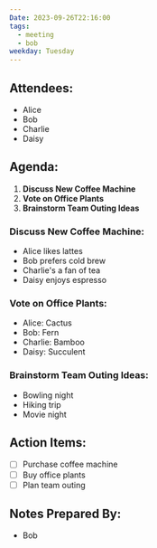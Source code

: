 ```yaml
---
Date: 2023-09-26T22:16:00
tags:
  - meeting
  - bob
weekday: Tuesday
---
```

## Attendees:
- Alice
- Bob
- Charlie
- Daisy

## Agenda:
1. **Discuss New Coffee Machine**
2. **Vote on Office Plants**
3. **Brainstorm Team Outing Ideas**

### Discuss New Coffee Machine:
- Alice likes lattes
- Bob prefers cold brew
- Charlie's a fan of tea
- Daisy enjoys espresso

### Vote on Office Plants:
- Alice: Cactus
- Bob: Fern
- Charlie: Bamboo
- Daisy: Succulent

### Brainstorm Team Outing Ideas:
- Bowling night
- Hiking trip
- Movie night

## Action Items:
- [ ] Purchase coffee machine
- [ ] Buy office plants
- [ ] Plan team outing

## Notes Prepared By:
- Bob
